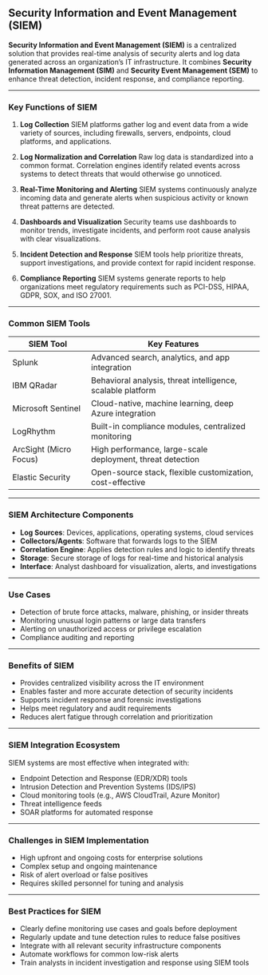 ## Security Information and Event Management (SIEM)

**Security Information and Event Management (SIEM)** is a centralized solution that provides real-time analysis of security alerts and log data generated across an organization’s IT infrastructure. It combines **Security Information Management (SIM)** and **Security Event Management (SEM)** to enhance threat detection, incident response, and compliance reporting.

---

### Key Functions of SIEM

1. **Log Collection**
   SIEM platforms gather log and event data from a wide variety of sources, including firewalls, servers, endpoints, cloud platforms, and applications.

2. **Log Normalization and Correlation**
   Raw log data is standardized into a common format. Correlation engines identify related events across systems to detect threats that would otherwise go unnoticed.

3. **Real-Time Monitoring and Alerting**
   SIEM systems continuously analyze incoming data and generate alerts when suspicious activity or known threat patterns are detected.

4. **Dashboards and Visualization**
   Security teams use dashboards to monitor trends, investigate incidents, and perform root cause analysis with clear visualizations.

5. **Incident Detection and Response**
   SIEM tools help prioritize threats, support investigations, and provide context for rapid incident response.

6. **Compliance Reporting**
   SIEM systems generate reports to help organizations meet regulatory requirements such as PCI-DSS, HIPAA, GDPR, SOX, and ISO 27001.

---

### Common SIEM Tools

| SIEM Tool              | Key Features                                                |
| ---------------------- | ----------------------------------------------------------- |
| Splunk                 | Advanced search, analytics, and app integration             |
| IBM QRadar             | Behavioral analysis, threat intelligence, scalable platform |
| Microsoft Sentinel     | Cloud-native, machine learning, deep Azure integration      |
| LogRhythm              | Built-in compliance modules, centralized monitoring         |
| ArcSight (Micro Focus) | High performance, large-scale deployment, threat detection  |
| Elastic Security       | Open-source stack, flexible customization, cost-effective   |

---

### SIEM Architecture Components

* **Log Sources**: Devices, applications, operating systems, cloud services
* **Collectors/Agents**: Software that forwards logs to the SIEM
* **Correlation Engine**: Applies detection rules and logic to identify threats
* **Storage**: Secure storage of logs for real-time and historical analysis
* **Interface**: Analyst dashboard for visualization, alerts, and investigations

---

### Use Cases

* Detection of brute force attacks, malware, phishing, or insider threats
* Monitoring unusual login patterns or large data transfers
* Alerting on unauthorized access or privilege escalation
* Compliance auditing and reporting

---

### Benefits of SIEM

* Provides centralized visibility across the IT environment
* Enables faster and more accurate detection of security incidents
* Supports incident response and forensic investigations
* Helps meet regulatory and audit requirements
* Reduces alert fatigue through correlation and prioritization

---

### SIEM Integration Ecosystem

SIEM systems are most effective when integrated with:

* Endpoint Detection and Response (EDR/XDR) tools
* Intrusion Detection and Prevention Systems (IDS/IPS)
* Cloud monitoring tools (e.g., AWS CloudTrail, Azure Monitor)
* Threat intelligence feeds
* SOAR platforms for automated response

---

### Challenges in SIEM Implementation

* High upfront and ongoing costs for enterprise solutions
* Complex setup and ongoing maintenance
* Risk of alert overload or false positives
* Requires skilled personnel for tuning and analysis

---

### Best Practices for SIEM

* Clearly define monitoring use cases and goals before deployment
* Regularly update and tune detection rules to reduce false positives
* Integrate with all relevant security infrastructure components
* Automate workflows for common low-risk alerts
* Train analysts in incident investigation and response using SIEM tools
